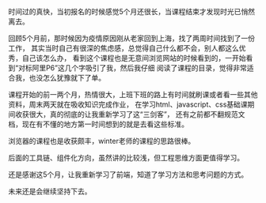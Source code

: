 时间过的真快，当初报名的时候感觉5个月还很长，当课程结束才发现时光已悄然离去。  

回顾5个月前，那时候因为疫情原因刚从老家回到上海，找了两周时间找到了一份工作，
其实当时自己有很深的焦虑感，总觉得自己什么都不会，别人都这么优秀，自己该怎么办，
看到这个课程也是无意间浏览网站的时候看到的，一开始看到“对标阿里P6”这几个字吸引了我，然后我仔细
阅读了课程的目录，觉得非常适合我，也没怎么犹豫就下了单。

课程开始的前一两个月，热情很大，上班下班的路上有时间就刷课或者看一些其他资料，周末两天就在吸收知识完成作业，
在学习html、javascript、css基础课期间收获很大，真的彻底的让我重新学习了这“三剑客”，
还有之前都不翻规范文档，现在有不懂的地方第一时间想到的就是去看这些标准。

浏览器的课程也是收获颇丰，winter老师的课程的思路很棒。

后面的工具链、组件化方向，虽然讲的比较浅，但工程思维方面更值得学习。

还是感谢这5个月，让我重新学习了前端，知道了学习方法和思考问题的方式。

未来还是会继续坚持下去。
